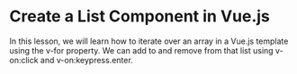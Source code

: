 # Create a List Component in Vue.js

In this lesson, we will learn how to iterate over an array in a Vue.js template using the v-for property. We can add to and remove from that list using v-on:click and v-on:keypress.enter.
